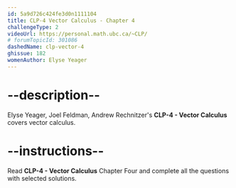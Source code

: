```yaml
---
id: 5a9d726c424fe3d0n1111104
title: CLP-4 Vector Calculus - Chapter 4
challengeType: 2
videoUrl: https://personal.math.ubc.ca/~CLP/
# forumTopicId: 301086
dashedName: clp-vector-4
ghissue: 182
womenAuthor: Elyse Yeager
---
```


# --description--

Elyse Yeager, Joel Feldman, Andrew Rechnitzer's __CLP-4 - Vector Calculus__ covers vector calculus.

# --instructions--

Read __CLP-4 - Vector Calculus__ Chapter Four and complete all the questions with selected solutions.